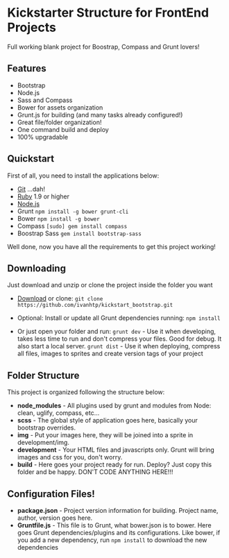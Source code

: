 # Kickstarter Structure for FrontEnd Projects


Full working blank project for Boostrap, Compass and Grunt lovers!

## Features

  * Bootstrap
  * Node.js
  * Sass and Compass
  * Bower for assets organization
  * Grunt.js for building (and many tasks already configured!)
  * Great file/folder organization!
  * One command build and deploy
  * 100% upgradable


## Quickstart

  First of all, you need to install the applications below:
  * [Git](http://git-scm.com/) ...dah!
  * [Ruby](https://www.ruby-lang.org/en/) 1.9 or higher
  * [Node.js](http://nodejs.org)
  * Grunt `npm install -g bower grunt-cli`
  * Bower `npm install -g bower`
  * Compass `[sudo] gem install compass`
  * Boostrap Sass `gem install bootstrap-sass`

  Well done, now you have all the requirements to get this project working!


## Downloading

  Just download and unzip or clone the project inside the folder you want
  * [Download](https://github.com/ivanhtp/kickstart_bootstrap/archive/master.zip) or clone:
  `git clone https://github.com/ivanhtp/kickstart_bootstrap.git`

  * Optional: Install or update all Grunt dependencies running:
  `npm install`

  * Or just open your folder and run:
   `grunt dev`  - Use it when developing, takes less time to run and don't compress your files. Good for debug. It also start a local server.
   `grunt dist`  - Use it when deploying, compress all files, images to sprites and create version tags of your project


## Folder Structure

  This project is organized following the structure below:

  * __node_modules__     - All plugins used by grunt and modules from Node: clean, uglify, compass, etc...
  * __scss__             - The global style of application goes here, basically your bootstrap overrides.
  * __img__              - Put your images here, they will be joined into a sprite in development/img.
  * __development__      - Your HTML files and javascripts only. Grunt will bring images and css for you, don't worry.
  * __build__            - Here goes your project ready for run. Deploy? Just copy this folder and be happy. DON'T CODE ANYTHING HERE!!!



## Configuration Files!

  * __package.json__ - Project version information for building. Project name, author, version goes here.
  * __Gruntfile.js__ - This file is to Grunt, what bower.json is to bower. Here goes Grunt dependencies/plugins and its configurations. Like bower, if you add a new dependency, run `npm install` to download the new dependencies

